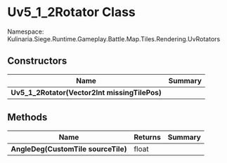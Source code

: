 # Uv5_1_2Rotator Class

Namespace: Kulinaria.Siege.Runtime.Gameplay.Battle.Map.Tiles.Rendering.UvRotators


## Constructors

| Name | Summary |
|---|---|
| **Uv5_1_2Rotator(Vector2Int missingTilePos)** |  |
## Methods

| Name | Returns | Summary |
|---|---|---|
| **AngleDeg(CustomTile sourceTile)** | float |  |
